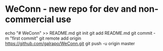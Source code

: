 # WeConn - new repo for dev and non-commercial use
echo "# WeConn" >> README.md
git init
git add README.md
git commit -m "first commit"
git remote add origin https://github.com/galrapo/WeConn.git
git push -u origin master
